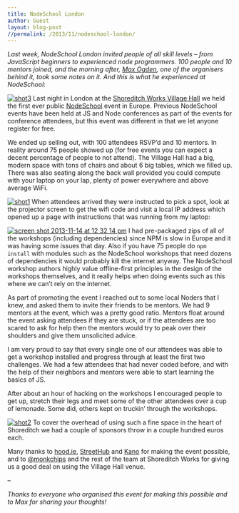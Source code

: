 ```yaml
---
title: NodeSchool London
author: Guest
layout: blog-post
//permalink: /2013/11/nodeschool-london/
---
```

*Last week, NodeSchool London invited people of all skill levels &#8211; from JavaScript beginners to experienced node programmers. 100 people and 10 mentors joined, and the morning after, [Max Ogden][1], one of the organisers behind it, took some notes on it. And this is what he experienced at NodeSchool:*

<a href="https://f.cloud.github.com/assets/39759/1540774/02595428-4d28-11e3-9396-d78a4e29dc3f.png" target="_blank" rel="lightbox[653]" title="NodeSchool London"><img alt="shot3" src="https://f.cloud.github.com/assets/39759/1540774/02595428-4d28-11e3-9396-d78a4e29dc3f.png" /></a>
Last night in London at the [Shoreditch Works Village Hall][2] we held the first ever public [NodeSchool][3] event in Europe. Previous NodeSchool events have been held at JS and Node conferences as part of the events for conference attendees, but this event was different in that we let anyone register for free.

We ended up selling out, with 100 attendees RSVP&#8217;d and 10 mentors. In reality around 75 people showed up (for free events you can expect a decent percentage of people to not attend). The Village Hall had a big, modern space with tons of chairs and about 6 big tables, which we filled up. There was also seating along the back wall provided you could compute with your laptop on your lap, plenty of power everywhere and above average WiFi.

<a href="https://f.cloud.github.com/assets/39759/1540867/d27c7d3c-4d29-11e3-803b-bdf92a439814.png" target="_blank" rel="lightbox[653]" title="NodeSchool London"><img alt="shot1" src="https://f.cloud.github.com/assets/39759/1540867/d27c7d3c-4d29-11e3-803b-bdf92a439814.png" /></a>
When attendees arrived they were instructed to pick a spot, look at the projector screen to get the wifi code and visit a local IP address which opened up a page with instructions that was running from my laptop:

<a href="https://f.cloud.github.com/assets/39759/1540821/e52bb4ee-4d28-11e3-87d2-2bae4e3edd1b.png" target="_blank" rel="lightbox[653]" title="NodeSchool London"><img alt="screen shot 2013-11-14 at 12 32 14 pm" src="https://f.cloud.github.com/assets/39759/1540821/e52bb4ee-4d28-11e3-87d2-2bae4e3edd1b.png" /></a>
I had pre-packaged zips of all of the workshops (including dependencies) since NPM is slow in Europe and it was having some issues that day. Also if you have 75 people do `npm install` with modules such as the NodeSchool workshops that need dozens of dependencies it would probably kill the internet anyway. The NodeSchool workshop authors highly value offline-first principles in the design of the workshops themselves, and it really helps when doing events such as this where we can&#8217;t rely on the internet.

As part of promoting the event I reached out to some local Noders that I knew, and asked them to invite their friends to be mentors. We had 9 mentors at the event, which was a pretty good ratio. Mentors float around the event asking attendees if they are stuck, or if the attendees are too scared to ask for help then the mentors would try to peak over their shoulders and give them unsolicited advice.

I am very proud to say that every single one of our attendees was able to get a workshop installed and progress through at least the first two challenges. We had a few attendees that had never coded before, and with the help of their neighbors and mentors were able to start learning the basics of JS.

After about an hour of hacking on the workshops I encouraged people to get up, stretch their legs and meet some of the other attendees over a cup of lemonade. Some did, others kept on truckin&#8217; through the workshops.

<a href="https://f.cloud.github.com/assets/39759/1540874/f64b6dea-4d29-11e3-82e8-9b69ec3c5e58.png" target="_blank" rel="lightbox[653]" title="NodeSchool London"><img alt="shot2" src="https://f.cloud.github.com/assets/39759/1540874/f64b6dea-4d29-11e3-82e8-9b69ec3c5e58.png" /></a>
To cover the overhead of using such a fine space in the heart of Shoreditch we had a couple of sponsors throw in a couple hundred euros each.

Many thanks to [hood.ie][4], [StreetHub][5] and [Kano][6] for making the event possible, and to [@monkchips][7] and the rest of the team at Shoreditch Works for giving us a good deal on using the Village Hall venue.

–

*Thanks to everyone who organised this event for making this possible and to Max for sharing your thoughts!*

 [1]: https://twitter.com/maxogden
 [2]: http://shoreditchworks.com/shoreditch-village-hall
 [3]: http://nodeschool.io/
 [4]: http://hood.ie/
 [5]: https://www.streethub.com/#!
 [6]: http://teaser.kano.me/
 [7]: http://twitter.com/monkchips
